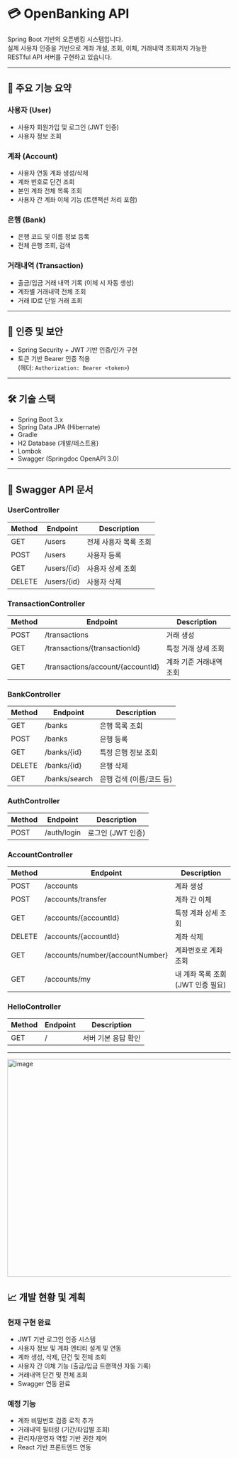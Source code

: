 # 💳 OpenBanking API

Spring Boot 기반의 오픈뱅킹 시스템입니다.  
실제 사용자 인증을 기반으로 계좌 개설, 조회, 이체, 거래내역 조회까지 가능한  
RESTful API 서버를 구현하고 있습니다.

---

## 🚀 주요 기능 요약

### 사용자 (User)
- 사용자 회원가입 및 로그인 (JWT 인증)
- 사용자 정보 조회

### 계좌 (Account)
- 사용자 연동 계좌 생성/삭제
- 계좌 번호로 단건 조회
- 본인 계좌 전체 목록 조회
- 사용자 간 계좌 이체 기능 (트랜잭션 처리 포함)

### 은행 (Bank)
- 은행 코드 및 이름 정보 등록
- 전체 은행 조회, 검색

### 거래내역 (Transaction)
- 출금/입금 거래 내역 기록 (이체 시 자동 생성)
- 계좌별 거래내역 전체 조회
- 거래 ID로 단일 거래 조회

---

## 🔐 인증 및 보안

- Spring Security + JWT 기반 인증/인가 구현
- 토큰 기반 Bearer 인증 적용  
  (헤더: `Authorization: Bearer <token>`)

---

## 🛠 기술 스택

- Spring Boot 3.x
- Spring Data JPA (Hibernate)
- Gradle
- H2 Database (개발/테스트용)
- Lombok
- Swagger (Springdoc OpenAPI 3.0)

---

## 📘 Swagger API 문서

### UserController

| Method | Endpoint       | Description            |
|--------|----------------|------------------------|
| GET    | /users         | 전체 사용자 목록 조회    |
| POST   | /users         | 사용자 등록             |
| GET    | /users/{id}    | 사용자 상세 조회         |
| DELETE | /users/{id}    | 사용자 삭제             |

### TransactionController

| Method | Endpoint                                | Description              |
|--------|-----------------------------------------|--------------------------|
| POST   | /transactions                           | 거래 생성                 |
| GET    | /transactions/{transactionId}           | 특정 거래 상세 조회       |
| GET    | /transactions/account/{accountId}       | 계좌 기준 거래내역 조회    |

### BankController

| Method | Endpoint        | Description              |
|--------|-----------------|--------------------------|
| GET    | /banks          | 은행 목록 조회             |
| POST   | /banks          | 은행 등록                 |
| GET    | /banks/{id}     | 특정 은행 정보 조회         |
| DELETE | /banks/{id}     | 은행 삭제                 |
| GET    | /banks/search   | 은행 검색 (이름/코드 등)    |

### AuthController

| Method | Endpoint     | Description     |
|--------|--------------|-----------------|
| POST   | /auth/login  | 로그인 (JWT 인증) |

### AccountController

| Method | Endpoint                              | Description                      |
|--------|---------------------------------------|----------------------------------|
| POST   | /accounts                             | 계좌 생성                         |
| POST   | /accounts/transfer                    | 계좌 간 이체                      |
| GET    | /accounts/{accountId}                 | 특정 계좌 상세 조회               |
| DELETE | /accounts/{accountId}                 | 계좌 삭제                         |
| GET    | /accounts/number/{accountNumber}      | 계좌번호로 계좌 조회              |
| GET    | /accounts/my                          | 내 계좌 목록 조회 (JWT 인증 필요) |

### HelloController

| Method | Endpoint | Description        |
|--------|----------|---------------------|
| GET    | /        | 서버 기본 응답 확인  |

---
<img width="785" height="490" alt="image" src="https://github.com/user-attachments/assets/c9dcccde-7fdb-4427-800e-700c1075d16f" />


## 📈 개발 현황 및 계획

### 현재 구현 완료
- JWT 기반 로그인 인증 시스템
- 사용자 정보 및 계좌 엔티티 설계 및 연동
- 계좌 생성, 삭제, 단건 및 전체 조회
- 사용자 간 이체 기능 (출금/입금 트랜잭션 자동 기록)
- 거래내역 단건 및 전체 조회
- Swagger 연동 완료

### 예정 기능
- 계좌 비밀번호 검증 로직 추가
- 거래내역 필터링 (기간/타입별 조회)
- 관리자/운영자 역할 기반 권한 제어
- React 기반 프론트엔드 연동
